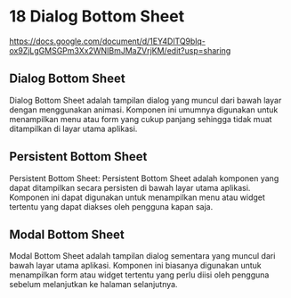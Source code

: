 # 18 Dialog Bottom Sheet

<https://docs.google.com/document/d/1EY4DlTQ9blq-ox9ZjLgGMSGPm3Xx2WNIBmJMaZVrjKM/edit?usp=sharing>

## Dialog Bottom Sheet

Dialog Bottom Sheet adalah tampilan dialog yang muncul dari bawah layar dengan menggunakan animasi. Komponen ini umumnya digunakan untuk menampilkan menu atau form yang cukup panjang sehingga tidak muat ditampilkan di layar utama aplikasi.

## Persistent Bottom Sheet

Persistent Bottom Sheet: Persistent Bottom Sheet adalah komponen yang dapat ditampilkan secara persisten di bawah layar utama aplikasi. Komponen ini dapat digunakan untuk menampilkan menu atau widget tertentu yang dapat diakses oleh pengguna kapan saja.

## Modal Bottom Sheet

Modal Bottom Sheet adalah tampilan dialog sementara yang muncul dari bawah layar utama aplikasi. Komponen ini biasanya digunakan untuk menampilkan form atau widget tertentu yang perlu diisi oleh pengguna sebelum melanjutkan ke halaman selanjutnya.

